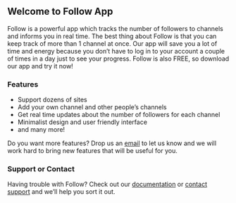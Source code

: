 ## Welcome to Follow App

Follow is a powerful app which tracks the number of followers to channels and informs you in real time.
The best thing about Follow is that you can keep track of more than 1 channel at once.
Our app will save you a lot of time and energy because you don’t have to log in to your account a couple of times in a day just to see your progress. Follow is also FREE, so download our app and try it now!  

### Features 
- Support dozens of sites
- Add your own channel and other people’s channels
- Get real time updates about the number of followers for each channel
- Minimalist design and user friendly interface
- and many more!

Do you want more features? Drop us an [email](mailto:billowstudio@gmail.com) to let us know and we will work hard to bring new features that will be useful for you.

### Support or Contact

Having trouble with Follow? Check out our [documentation](https://docs.github.com/categories/github-pages-basics/) or [contact support](mailto:billowstudio@gmail.com) and we’ll help you sort it out.
